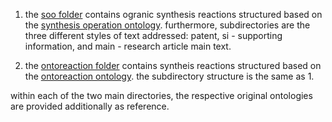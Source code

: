 1. the [soo folder](soo/) contains ogranic synthesis reactions structured based on the [synthesis operation ontology](https://github.com/qai222/ontosynthesis/blob/main/ontologies/soo/soo.md). furthermore, subdirectories are the three different styles of text addressed: patent, si - supporting information, and main - research article main text.

2. the [ontoreaction folder](ontoreaction/) contains syntheis reactions structured based on the [ontoreaction ontology](https://github.com/cambridge-cares/TheWorldAvatar/tree/main/JPS_Ontology/ontology/ontoreaction). the subdirectory structure is the same as 1.

within each of the two main directories, the respective original ontologies are provided additionally as reference.